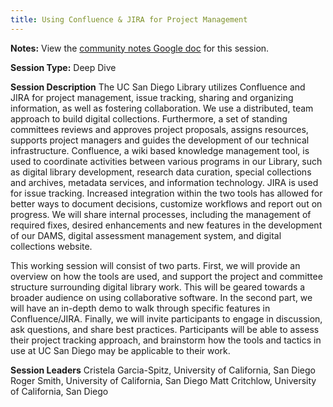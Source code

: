 ```yaml
---
title: Using Confluence & JIRA for Project Management
---
```


**Notes:** View the [community notes Google doc](https://docs.google.com/document/d/15d2S562h7MqaeU3c-6OdWo0UHKehlyKCGi3gVLSxQ8M/ "Using Confluence & JIRA for Project Management - community notes") for this session.

**Session Type:** Deep Dive

**Session Description**
The UC San Diego Library utilizes Confluence and JIRA for project management, issue tracking, sharing and organizing information, as well as fostering collaboration. We use a distributed, team approach to build digital collections. Furthermore, a set of standing committees reviews and approves project proposals, assigns resources, supports project managers and guides the development of our technical infrastructure. Confluence, a wiki based knowledge management tool, is used to coordinate activities between various programs in our Library, such as digital library development, research data curation, special collections and archives, metadata services, and information technology. JIRA is used for issue tracking. Increased integration within the two tools has allowed for better ways to document decisions, customize workflows and report out on progress. We will share internal processes, including the management of required fixes, desired enhancements and new features in the development of our DAMS, digital assessment management system, and digital collections website.

This working session will consist of two parts. First, we will provide an overview on how the tools are used, and support the project and committee structure surrounding digital library work. This will be geared towards a broader audience on using collaborative software. In the second part, we will have an in-depth demo to walk through specific features in Confluence/JIRA. Finally, we will invite participants to engage in discussion, ask questions, and share best practices. Participants will be able to assess their project tracking approach, and brainstorm how the tools and tactics in use at UC San Diego may be applicable to their work.

**Session Leaders**
Cristela Garcia-Spitz, University of California, San Diego
Roger Smith, University of California, San Diego
Matt Critchlow, University of California, San Diego